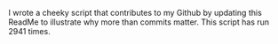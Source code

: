 I wrote a cheeky script that contributes to my Github by updating this ReadMe to illustrate why more than commits matter. This script has run 2941 times.